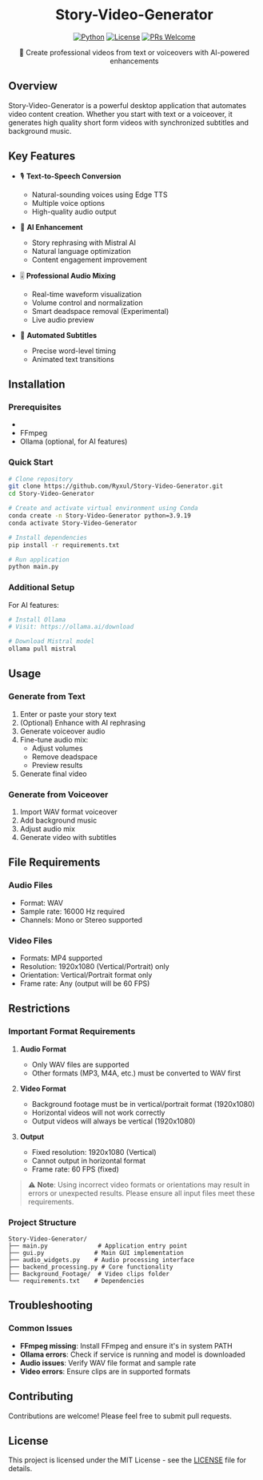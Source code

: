 <div align="center">
  <h1>Story-Video-Generator</h1>
  
  [![Python](https://img.shields.io/badge/Python-3.8+-brightgreen)](https://www.python.org/)
  [![License](https://img.shields.io/badge/License-MIT-blue.svg)](LICENSE)
  [![PRs Welcome](https://img.shields.io/badge/PRs-welcome-brightgreen.svg)](CONTRIBUTING.md)

  🎥 Create professional videos from text or voiceovers with AI-powered enhancements
</div>

## Overview
Story-Video-Generator is a powerful desktop application that automates video content creation. Whether you start with text or a voiceover, it generates high quality short form videos with synchronized subtitles and background music.

## Key Features
- 🎙️ **Text-to-Speech Conversion**
  - Natural-sounding voices using Edge TTS
  - Multiple voice options
  - High-quality audio output

- 🤖 **AI Enhancement**
  - Story rephrasing with Mistral AI
  - Natural language optimization
  - Content engagement improvement

- 🎚️ **Professional Audio Mixing**
  - Real-time waveform visualization
  - Volume control and normalization
  - Smart deadspace removal (Experimental)
  - Live audio preview

- 📝 **Automated Subtitles**
  - Precise word-level timing
  - Animated text transitions


## Installation

### Prerequisites
- 
- FFmpeg
- Ollama (optional, for AI features)

### Quick Start
```bash
# Clone repository
git clone https://github.com/Ryxul/Story-Video-Generator.git
cd Story-Video-Generator

# Create and activate virtual environment using Conda
conda create -n Story-Video-Generator python=3.9.19
conda activate Story-Video-Generator

# Install dependencies
pip install -r requirements.txt

# Run application
python main.py
```

### Additional Setup
For AI features:
```bash
# Install Ollama
# Visit: https://ollama.ai/download

# Download Mistral model
ollama pull mistral
```

## Usage

### Generate from Text
1. Enter or paste your story text
2. (Optional) Enhance with AI rephrasing
3. Generate voiceover audio
4. Fine-tune audio mix:
   - Adjust volumes
   - Remove deadspace
   - Preview results
5. Generate final video

### Generate from Voiceover
1. Import WAV format voiceover
2. Add background music
3. Adjust audio mix
4. Generate video with subtitles

## File Requirements

### Audio Files
- Format: WAV
- Sample rate: 16000 Hz required
- Channels: Mono or Stereo supported

### Video Files
- Formats: MP4 supported
- Resolution: 1920x1080 (Vertical/Portrait) only
- Orientation: Vertical/Portrait format only
- Frame rate: Any (output will be 60 FPS)

## Restrictions

### Important Format Requirements

1. **Audio Format**
   - Only WAV files are supported
   - Other formats (MP3, M4A, etc.) must be converted to WAV first

2. **Video Format**
   - Background footage must be in vertical/portrait format (1920x1080)
   - Horizontal videos will not work correctly
   - Output videos will always be vertical (1920x1080)

3. **Output**
   - Fixed resolution: 1920x1080 (Vertical)
   - Cannot output in horizontal format
   - Frame rate: 60 FPS (fixed)

> ⚠️ **Note**: Using incorrect video formats or orientations may result in errors or unexpected results. Please ensure all input files meet these requirements.

### Project Structure
```
Story-Video-Generator/
├── main.py              # Application entry point
├── gui.py              # Main GUI implementation
├── audio_widgets.py    # Audio processing interface
├── backend_processing.py # Core functionality
├── Background_Footage/  # Video clips folder
└── requirements.txt    # Dependencies
```

## Troubleshooting

### Common Issues
- **FFmpeg missing**: Install FFmpeg and ensure it's in system PATH
- **Ollama errors**: Check if service is running and model is downloaded
- **Audio issues**: Verify WAV file format and sample rate
- **Video errors**: Ensure clips are in supported formats

## Contributing
Contributions are welcome! Please feel free to submit pull requests.

## License
This project is licensed under the MIT License - see the [LICENSE](LICENSE) file for details. 
